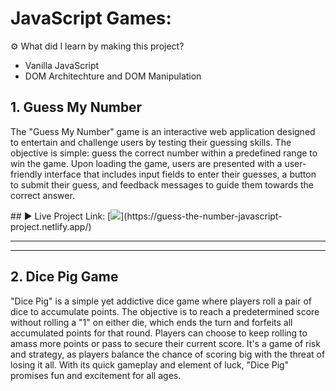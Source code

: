 <h1>JavaScript Games:</h1>

⚙️ What did I learn by making this project?
- Vanilla JavaScript
- DOM Architechture and DOM Manipulation


<h2>1. Guess My Number</h2>
<p>The "Guess My Number" game is an interactive web application designed to entertain and challenge users by testing their guessing skills. The objective is simple: guess the correct number within a predefined range to win the game. Upon loading the game, users are presented with a user-friendly interface that includes input fields to enter their guesses, a button to submit their guess, and feedback messages to guide them towards the correct answer.</p>
## ▶️ Live Project Link:
[<img src= "https://img.shields.io/badge/PROJCET LINK-1DA55F?style=for-the-badge&logo=&logoColor=white" />](https://guess-the-number-javascript-project.netlify.app/)

<hr>

<hr>
<h2>2. Dice Pig Game</h2>
<p>"Dice Pig" is a simple yet addictive dice game where players roll a pair of dice to accumulate points. The objective is to reach a predetermined score without rolling a "1" on either die, which ends the turn and forfeits all accumulated points for that round.
Players can choose to keep rolling to amass more points or pass to secure their current score. It's a game of risk and strategy, as players balance the chance of scoring big with the threat of losing it all. With its quick gameplay and element of luck, "Dice Pig" promises fun and excitement for all ages.</p>


